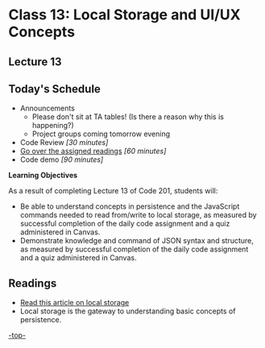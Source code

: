 # Class 13: Local Storage and UI/UX Concepts

<a id="top"></a>
## Lecture 13

## Today's Schedule
- Announcements
  - Please don't sit at TA tables! (Is there a reason why this is happening?)
  - Project groups coming tomorrow evening
- Code Review *[30 minutes]*
- [Go over the assigned readings](#readings) *[60 minutes]*
- Code demo *[90 minutes]*

**Learning Objectives**

As a result of completing Lecture 13 of Code 201, students will:
- Be able to understand concepts in persistence and the JavaScript commands needed to read from/write to local storage, as measured by successful completion of the daily code assignment and a quiz administered in Canvas.
- Demonstrate knowledge and command of JSON syntax and structure, as measured by successful completion of the daily code assignment and a quiz administered in Canvas.

<a id="readings"></a>

## Readings

- [Read this article on local storage](http://diveintohtml5.info/storage.html)
- Local storage is the gateway to understanding basic concepts of persistence.

[-top-](#top)
